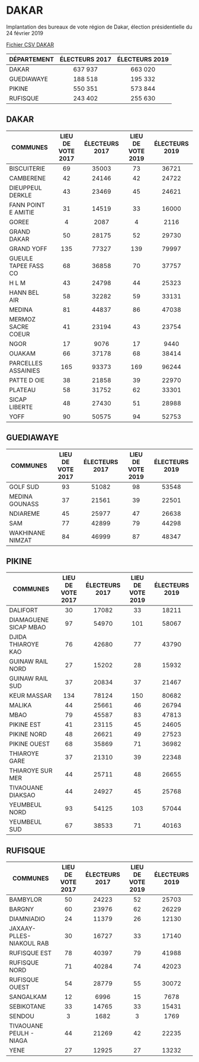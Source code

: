 # DAKAR 

Implantation des bureaux de vote région de Dakar, élection présidentielle du 24 février 2019

[Fichier CSV DAKAR](DAKAR.csv)

| DÉPARTEMENT | ÉLECTEURS 2017 | ÉLECTEURS 2019 |
| --------- |:-----:|:-----:|
| DAKAR | 637 937 | 663 020 |
| GUEDIAWAYE | 188 518 | 195 332 |
| PIKINE | 550 351 | 573 844 |
| RUFISQUE | 243 402 | 255 630 |

## DAKAR

| COMMUNES | LIEU DE VOTE 2017 | ÉLECTEURS 2017 | LIEU DE VOTE 2019 | ÉLECTEURS 2019 |
| --------- |:-----:|:-----:|:-----:|:-----:|
|BISCUITERIE|	69|	35003|	73|	36721|
|CAMBERENE|	42|	24146|	42|	24722|
|DIEUPPEUL DERKLE|	43|	23469|	45|	24621|
|FANN POINT E  AMITIE|	31|	14519|	33|	16000|
|GOREE|	4|	2087|	4|	2116|
|GRAND DAKAR|	50|	28175|	52|	29730|
|GRAND YOFF|	135|	77327|	139|	79997|
|GUEULE TAPEE FASS CO|	68|	36858|	70|	37757|
|H L M|	43|	24798|	44|	25323|
|HANN BEL AIR|	58|	32282|	59|	33131|
|MEDINA|	81|	44837|	86|	47038|
|MERMOZ SACRE COEUR|	41|	23194|	43|	23754|
|NGOR|	17|	9076|	17|	9440|
|OUAKAM|	66|	37178|	68|	38414|
|PARCELLES ASSAINIES|	165|	93373|	169|	96244|
|PATTE D OIE|	38|	21858|	39|	22970|
|PLATEAU|	58|	31752|	62|	33301|
|SICAP LIBERTE|	48|	27430|	51|	28988|
|YOFF|	90|	50575|	94|	52753|


## GUEDIAWAYE

| COMMUNES | LIEU DE VOTE 2017 | ÉLECTEURS 2017 | LIEU DE VOTE 2019 | ÉLECTEURS 2019 |
| --------- |:-----:|:-----:|:-----:|:-----:|
GOLF SUD|	93|	51082|	98|	53548|
MEDINA GOUNASS|	37|	21561|	39|	22501|
NDIAREME|	45|	25977|	47|	26638|
SAM|	77|	42899|	79|	44298|
WAKHINANE NIMZAT|	84|	46999|	87|	48347|

## PIKINE

| COMMUNES | LIEU DE VOTE 2017 | ÉLECTEURS 2017 | LIEU DE VOTE 2019 | ÉLECTEURS 2019 |
| --------- |:-----:|:-----:|:-----:|:-----:|
DALIFORT|	30|	17082|	33|	18211|
DIAMAGUENE SICAP MBAO|	97|	54970|	101|	58067|
DJIDA THIAROYE KAO|	76|	42680|	77|	43790|
GUINAW RAIL NORD|	27|	15202|	28|	15932|
GUINAW RAIL SUD|	37|	20834|	37|	21467|
KEUR MASSAR|	134|	78124|	150|	80682|
MALIKA|	44|	25661|	46|	26794|
MBAO|	79|	45587|	83|	47813|
PIKINE EST|	41|	23115|	45|	24605|
PIKINE NORD|	48|	26621|	49|	27523|
PIKINE OUEST|	68|	35869|	71|	36982|
THIAROYE GARE|	37|	21310|	39|	22348|
THIAROYE SUR MER|	44|	25711|	48|	26655|
TIVAOUANE DIAKSAO|	44|	24927|	45|	25768|
YEUMBEUL NORD|	93|	54125|	103|	57044|
YEUMBEUL SUD|	67|	38533|	71|	40163|

## RUFISQUE

| COMMUNES | LIEU DE VOTE 2017 | ÉLECTEURS 2017 | LIEU DE VOTE 2019 | ÉLECTEURS 2019 |
| --------- |:-----:|:-----:|:-----:|:-----:|
BAMBYLOR|	50|	24223|	52|	25703|
BARGNY|	60|	23976|	62|	26229|
DIAMNIADIO|	24|	11379|	26|	12130|
JAXAAY-PLLES-NIAKOUL RAB|	30|	16727|	33|	17140|
RUFISQUE EST|	78|	40397|	79|	41988|
RUFISQUE NORD|	71|	40284|	74|	42023|
RUFISQUE OUEST|	54|	28779|	55|	30072|
SANGALKAM|	12|	6996|	15|	7678|
SEBIKOTANE|	33|	14765|	33|	15431|
SENDOU|	3|	1682|	3|	1769|
TIVAOUANE PEULH - NIAGA|	44|	21269|	42|	22235|
YENE|	27|	12925|	27|	13232|